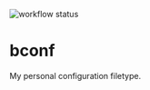 ![workflow status](https://github.com/bee-mo/bconf/actions/workflows/analysis.yml/badge.svg)

# bconf

My personal configuration filetype.

